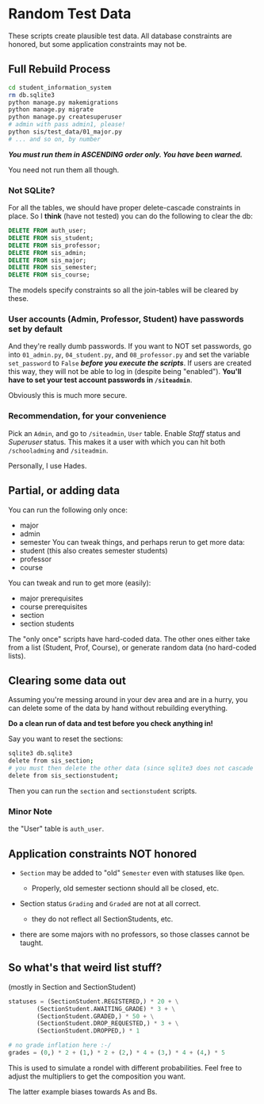 # Random Test Data

These scripts create plausible test data. 
All database constraints are honored, but some application constraints may not be.

## Full Rebuild Process

```bash
cd student_information_system
rm db.sqlite3
python manage.py makemigrations
python manage.py migrate
python manage.py createsuperuser
# admin with pass admin1, please!
python sis/test_data/01_major.py
# ... and so on, by number
```

***You must run them in ASCENDING order only. You have been warned.***

You need not run them all though. 

### Not SQLite?

For all the tables, we should have proper delete-cascade constraints in place.
So I **think** (have not tested) you can do the following to clear the db:

```SQL
DELETE FROM auth_user;
DELETE FROM sis_student;
DELETE FROM sis_professor;
DELETE FROM sis_admin;
DELETE FROM sis_major;
DELETE FROM sis_semester;
DELETE FROM sis_course;
```

The models specify constraints so all the join-tables will be cleared by these.

### User accounts (Admin, Professor, Student) have passwords set by default

And they're really dumb passwords. If you want to NOT set passwords,
go into ```01_admin.py```, ```04_student.py```, and ```08_professor.py``` and
set the variable ```set_password``` to ```False``` ***before you execute the scripts***. If users are created this way,
they will not be able to log in (despite being "enabled"). **You'll have to set
your test account passwords in ```/siteadmin```**.

Obviously this is much more secure.

### Recommendation, for your convenience

Pick an ```Admin```, and go to ```/siteadmin```, ```User``` table. 
Enable *Staff* status and *Superuser* status. This makes it a user
with which you can hit both ```/schooladming``` and ```/siteadmin```.

Personally, I use Hades.

## Partial, or adding data

You can run the following only once:
* major
* admin
* semester 
You can tweak things, and perhaps rerun to get more data:
* student (this also creates semester students)
* professor
* course

You can tweak and run to get more (easily):
* major prerequisites
* course prerequisites
* section
* section students

The "only once" scripts have hard-coded data. The other ones either 
take from a list (Student, Prof, Course), or generate random data (no hard-coded lists).

## Clearing some data out

Assuming you're messing around in your dev area and are in a hurry, 
you can delete some of the data by hand without rebuilding everything.

**Do a clean run of data and test before you check anything in!**

Say you want to reset the sections:
```bash
sqlite3 db.sqlite3
delete from sis_section;
# you must then delete the other data (since sqlite3 does not cascade
delete from sis_sectionstudent;
```
Then you can run the ```section``` and ```sectionstudent``` scripts.

### Minor Note

the "User" table is ```auth_user```.

## Application constraints NOT honored
* ```Section``` may be added to "old" ```Semester``` even with statuses 
like ```Open```.
  * Properly, old semester sectionn should all be closed, etc.
* Section status ```Grading``` and ```Graded``` are not at all correct.
  * they do not reflect all SectionStudents, etc.
    
* there are some majors with no professors, so those classes cannot be taught.

## So what's that weird list stuff?

(mostly in Section and SectionStudent)

```python
statuses = (SectionStudent.REGISTERED,) * 20 + \
        (SectionStudent.AWAITING_GRADE) * 3 + \
        (SectionStudent.GRADED,) * 50 + \
        (SectionStudent.DROP_REQUESTED,) * 3 + \
        (SectionStudent.DROPPED,) * 1

# no grade inflation here :-/
grades = (0,) * 2 + (1,) * 2 + (2,) * 4 + (3,) * 4 + (4,) * 5

```
This is used to simulate a rondel with different probabilities. Feel free to
adjust the multipliers to get the composition you want. 

The latter example biases towards As and Bs.


